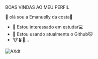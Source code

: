   BOAS VINDAS AO MEU PERFIL

👋 olá sou a Emanuelly da costa💙
- 👀 Estou interessado em estudar💻
- 🌱 Estou usando atualmente o Github🐱
-  🐮🪴🐴...

<!---
emanuellydacosta/emanuellydacosta is a ✨ special ✨ repository because its `README.md` (this file) appears on your GitHub profile.
You can click the Preview link to take a look at your changes.
--->




![AXdt](https://github.com/emanuellydacosta/emanuellydacosta/assets/136636393/7b222c2c-da2e-4c2e-bdc7-dd988c842a66)



